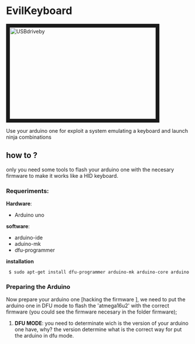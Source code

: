 # EvilKeyboard

<img src="https://www.arduino.cc/new_home/assets/illu-arduino-UNO.png" alt="USBdriveby" width="400" height="250" border="10">


Use your arduino one for exploit a system emulating a keyboard and launch ninja combinations

## how to ?

only you need some tools to flash your arduino one with the necesary firmware to make it works like a HID keyboard.

### Requeriments: 

**Hardware**:

* Arduino uno

**software**:

* arduino-ide
* aduino-mk
* dfu-programmer
 

**installation**

` 
$ sudo apt-get install dfu-programmer arduino-mk arduino-core arduino
`

### Preparing the Arduino 

Now prepare your arduino one [hacking the firmware ], we need to put the arduino one in DFU mode to flash the 'atmega16u2'  with the correct firmware (you could see the firmware necesary in the folder firmware);

1. **DFU MODE**: you need to determinate wich is the version of your arduino one have, why? the version determine what is the correct way for put the arduino in dfu mode.








